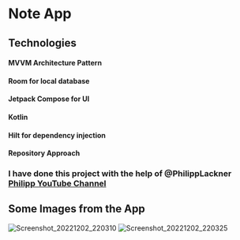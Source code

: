 # Note App 

## Technologies 
#### MVVM Architecture Pattern
#### Room for local database 
#### Jetpack Compose for UI
#### Kotlin 
#### Hilt for dependency injection
#### Repository Approach 

### I have done this project with the help of @PhilippLackner [Philipp YouTube Channel](https://www.youtube.com/@PhilippLackner)

## Some Images from the App

![Screenshot_20221202_220310](https://user-images.githubusercontent.com/18472540/205376728-3a46a30e-fa34-4b61-9d32-8c7ef1e03b85.png)
![Screenshot_20221202_220325](https://user-images.githubusercontent.com/18472540/205376730-5c625942-f2d4-4b34-8185-d87f7d4d703b.png)

